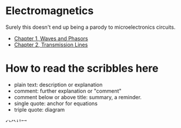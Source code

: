 # Electromagnetics
Surely this doesn't end up being a parody to microelectronics circuits.

- [Chapter 1, Waves and Phasors](01-waves-and-phasors.md)
- [Chapter 2, Transmission Lines](02-transmission-lines.md)


# How to read the scribbles here
- plain text: description or explanation
- comment: further explanation or "comment"
- comment below or above title: summary, a reminder.
- single quote: anchor for equations
- triple quote: diagram

```
↙↘↗↖↓↑←→
```
